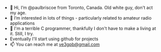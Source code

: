 - 👋 Hi, I’m @paulbriscoe from Toronto, Canada. Old white guy, don't act my age. 
- 👀 I’m interested in lots of things - particularly related to amateur radio applications
- 🌱 I'm a terrible C programmer, thankfully I don't have to make a living at it. Still, I try. 
- Eventually I'll start using github for projects
- 📫 You can reach me at ve3gpb@gmail.com

<!---
paulbriscoe/paulbriscoe is a ✨ special ✨ repository because its `README.md` (this file) appears on your GitHub profile.
You can click the Preview link to take a look at your changes.
--->
